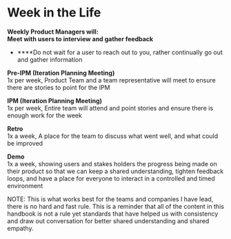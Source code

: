 # Week in the Life

**Weekly Product Managers will:**  
**Meet with users to interview and gather feedback**  
- ****Do not wait for a user to reach out to you, rather continually go out and gather information  
  
**Pre-IPM \(Iteration Planning Meeting\)**  
1x per week, Product Team and a team representative will meet to ensure there are stories to point for the IPM  
  
**IPM \(Iteration Planning Meeting\)**  
1x per week, Entire team will attend and point stories and ensure there is enough work for the week

**Retro**  
1x a week, A place for the team to discuss what went well, and what could be improved

**Demo**  
1x a week, showing users and stakes holders the progress being made on their product so that we can keep a shared understanding, tighten feedback loops, and have a place for everyone to interact in a controlled and timed environment  
  
NOTE: This is what works best for the teams and companies I have lead, there is no hard and fast rule. This is a reminder that all of the content in this handbook is not a rule yet standards that have helped us with consistency and draw out conversation for better shared understanding and shared empathy.

